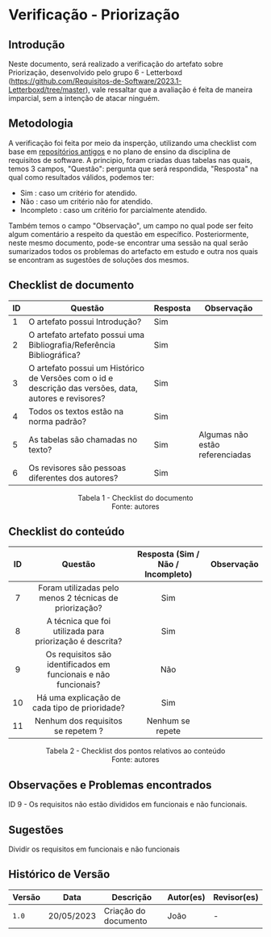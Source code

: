# Verificação - Priorização

## Introdução

Neste documento, será realizado a verificação do artefato sobre Priorização, desenvolvido pelo grupo 6 - Letterboxd (<https://github.com/Requisitos-de-Software/2023.1-Letterboxd/tree/master>), vale ressaltar que a avaliação é feita de maneira imparcial, sem a intenção de atacar ninguém.
## Metodologia

A verificação foi feita por meio da insperção, utilizando uma checklist com base em [repositórios antigos](https://github.com/Requisitos-de-Software) e no plano de ensino da disciplina de requisitos de software. A principio, foram criadas duas tabelas nas quais, temos 3 campos, "Questão": pergunta que será respondida, "Resposta" na qual como resultados válidos, podemos ter: 

- Sim : caso um critério for atendido.
- Não : caso um critério não for atendido.
- Incompleto : caso um critério for parcialmente atendido.

Também temos o campo "Observação", um campo no qual pode ser feito algum comentário a respeito da questão em específico. Posteriormente, neste mesmo documento, pode-se encontrar uma sessão na qual serão sumarizados todos os problemas do artefacto em estudo e outra nos quais se encontram as sugestões de soluções dos mesmos.

## Checklist de documento
|ID|Questão|Resposta|Observação|
|--|-------|--------|----------|
|1|O artefato possui Introdução?                                                                                |    Sim    |          |
|2|O artefato artefato possui uma Bibliografia/Referência Bibliográfica?                                        |    Sim    |          |
|3|O artefato possui um Histórico de Versões com o id e descrição das versões, data, autores e revisores?       |    Sim    |          |
|4|Todos os textos estão na norma padrão?                                                                       |    Sim    |          |
|5|As tabelas são chamadas no texto?                                                                            |    Sim    | Algumas não estão referenciadas          |
|6|Os revisores são pessoas diferentes dos autores?                                                             |    Sim     |          |

<p align="center"> Tabela 1 - Checklist do documento <br> Fonte: autores </p>

## Checklist do conteúdo

| ID |                                   Questão                                   | Resposta (Sim / Não / Incompleto) | Observação|
| :-----------: | :-------------------------------------------------------------------------: | :-------------------------------: | :----:|
|       7       |               Foram utilizadas pelo menos 2 técnicas de priorização?         |                Sim                |
|       8       |          A técnica que foi utilizada para priorização é descrita?            |                Sim                |
|       9       |       Os requisitos são identificados em funcionais e não funcionais?        |                Não                |
|       10       |           Há uma explicação de cada tipo de prioridade?                     |                Sim                | 
|       11       |                 Nenhum dos requisitos se repetem ?                          |           Nenhum se repete        |
  

<p align="center"> Tabela 2 - Checklist dos pontos relativos ao conteúdo <br> Fonte: autores </p>


## Observações e Problemas encontrados
ID 9 - Os requisitos não estão divididos em funcionais e não funcionais.
## Sugestões
Dividir os requisitos em funcionais e não funcionais
## Histórico de Versão

| Versão | Data       | Descrição                  | Autor(es)    | Revisor(es) |
| ------ | ---------- | -------------------------- | ------------ | ----------- |
| `1.0`  | 20/05/2023 | Criação do documento       |    João      |     -       |
